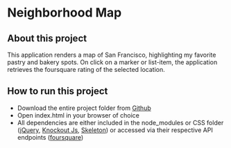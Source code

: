 # Neighborhood Map

## About this project
This application renders a map of San Francisco, highlighting my favorite pastry and bakery spots.
On click on a marker or list-item, the application retrieves the foursquare rating of the selected location.

## How to run this project
- Download the entire project folder from [Github](https://github.com/claass/hood)
- Open index.html in your browser of choice
- All dependencies are either included in the node_modules or CSS folder
([jQuery](https://jquery.com/), [Knockout Js](http://knockoutjs.com/), [Skeleton](http://getskeleton.com/)) or accessed via their respective API endpoints ([foursquare](https://developer.foursquare.com/docs/venues/venues))
